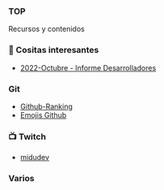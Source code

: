 ### TOP
Recursos y contenidos

### :book: Cositas interesantes

* [2022-Octubre - Informe Desarrolladores](https://www.getmanfred.com/es/developer-career-report)

### Git

* [Github-Ranking](https://github.com/EvanLi/Github-Ranking/blob/master/Top100/Top-100-stars.md)
* [Emojis Github](https://gist.github.com/rxaviers/7360908)

### :tv: Twitch

* [midudev](https://www.twitch.tv/midudev)

### Varios

